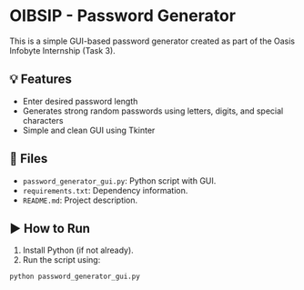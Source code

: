 # OIBSIP - Password Generator

This is a simple GUI-based password generator created as part of the Oasis Infobyte Internship (Task 3).

## 💡 Features

- Enter desired password length
- Generates strong random passwords using letters, digits, and special characters
- Simple and clean GUI using Tkinter

## 📁 Files

- `password_generator_gui.py`: Python script with GUI.
- `requirements.txt`: Dependency information.
- `README.md`: Project description.

## ▶️ How to Run

1. Install Python (if not already).
2. Run the script using:

```bash
python password_generator_gui.py
